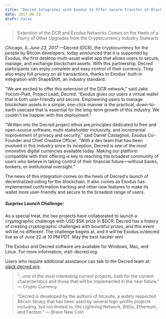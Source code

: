 ```yaml
---
title: "Decred Integrates with Exodus to Offer Secure Transfer of Blockchain Assets"
date: 2017-06-23
draft: false
---
```





> Extension of the DCR and Exodus Networks Comes on the Heels of a Flurry of Other Upgrades from the Cryptocurrency Industry Stalwarts

*Chicago, IL June 23, 2017* —Decred (DCR), the cryptocurrency for the people by Bitcoin developers, today announced that it is supported by Exodus, the first desktop multi-asset wallet app that allows users to secure, manage, and exchange blockchain assets. With this partnership, Decred participants can enjoy complete and easy control of their currency. They also enjoy full privacy on all transactions, thanks to Exodus' built-in integration with ShapeShift, an industry standard.

"We are excited to offer this extension of the DCR network," said Jake Yocom-Piatt, Project Lead, Decred. "Exodus gives our users a virtual wallet that is both user-friendly and secure. Empowering users to manage blockchain assets in a simple, one-click manner is the practical, down-to-earth usecase that is essential for the long-term growth of this industry. We couldn't be happier with this deployment."

“Written into the Decred project ethos are principles dedicated to free and open-source software, multi-stakeholder inclusivity, and incremental improvement of privacy and security," said Daniel Castagnoli, Exodus Co-Founder and Chief Creative Officer. "With a dev team that has been involved in this industry since its inception, Decred is one of the most innovative digital currencies available today. Making our platform compatible with their offering is key to reaching the broadest community of users who believe in taking control of their financial future—without banks, brokers, or institutional oversight."

The news of this integration comes on the heels of Decred's launch of decentralized voting for the blockchain. It also comes as Exodus has implemented confirmation tracking and other new features to make its wallet more user-friendly and secure to the broadest range of users.

##### Surprise Launch Challenge:
As a special treat, the two projects have collaborated to launch a cryptographic challenge with USD $5K prize in $DCR. Decred has a history of creating cryptographic challenges with bountiful prizes, and this event will be no different. The challenge begins at, and it will be Exodus.io/decred live as of June 22 at 10 PM PDT. May the best hacker win!

The Exodus and Decred software are available for Windows, Mac, and Linux. For more information, visit: decred.org.

Users who require additional assistance can talk to the Decred team at: [slack.decred.org](https://slack.decred.org).


> "...one of the most interesting current projects, both for the current characteristics and those that will be implemented in the near future." — Crypto Currency

> “Decred is developed by the authors of btcsuite, a widely respected Bitcoin library that has been used by several high-profile projects including, but not limited to, the Lightning Network, BitGo, Ethereum, and Factom." — Brave New Coin

